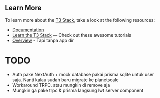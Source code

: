 ## Learn More

To learn more about the [T3 Stack](https://create.t3.gg/), take a look at the following resources:

- [Documentation](https://create.t3.gg/)
- [Learn the T3 Stack](https://create.t3.gg/en/faq#what-learning-resources-are-currently-available) — Check out these awesome tutorials
- [Overview](https://www.youtube.com/watch?v=VJH8dsPtbeU) - Tapi tanpa app dir

# TODO
- Auth pake NextAuth + mock database pakai prisma sqlite untuk user saja. Nanti kalau sudah baru migrate ke planetscale
- Workaround TRPC. atau mungkin di remove aja
- Mungkin ga pake trpc & prisma langsung lwt server component